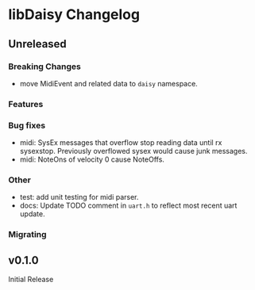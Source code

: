 # libDaisy Changelog

## Unreleased

### Breaking Changes

* move MidiEvent and related data to `daisy` namespace.

### Features

### Bug fixes

* midi: SysEx messages that overflow stop reading data until rx sysexstop. Previously overflowed sysex would cause junk messages.
* midi: NoteOns of velocity 0 cause NoteOffs.

### Other

* test: add unit testing for midi parser.  
* docs: Update TODO comment in `uart.h` to reflect most recent uart update.

### Migrating

## v0.1.0

Initial Release

